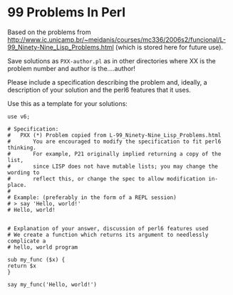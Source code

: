 # 99  Problems In Perl

Based on the problems from
http://www.ic.unicamp.br/~meidanis/courses/mc336/2006s2/funcional/L-99_Ninety-Nine_Lisp_Problems.html
(which is stored here for future use).

Save solutions as `PXX-author.pl` as in other directories where XX is the problem
number and author is the....author!

Please include a specification describing the problem and, ideally, a
description of your solution and the perl6 features that it uses.

Use this as a template for your solutions:

    use v6;

    # Specification:
    #   PXX (*) Problem copied from L-99_Ninety-Nine_Lisp_Problems.html
    #       You are encouraged to modify the specification to fit perl6 thinking.
    #       For example, P21 originally implied returning a copy of the list,
    #       since LISP does not have mutable lists; you may change the wording to
    #       reflect this, or change the spec to allow modification in-place.
    #
    # Example: (preferably in the form of a REPL session)
    # > say 'Hello, world!'
    # Hello, world!


    # Explanation of your answer, discussion of perl6 features used
    # We create a function which returns its argument to needlessly complicate a
    # hello, world program

    sub my_func ($x) {
	return $x
    }

    say my_func('Hello, world!')
